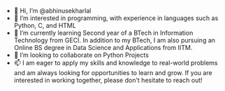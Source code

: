 - 👋 Hi, I’m @abhinusekharlal
- 👀 I’m interested in programming, with experience in languages such as Python, C, and HTML
- 🌱 I’m currently learning Second year of a BTech in Information Technology from GECI. 
     In addition to my BTech, I am also pursuing an Online BS degree in Data Science and Applications from IITM.
- 💞️ I’m looking to collaborate on Python Projects
- 📫 I am eager to apply my skills and knowledge to real-world problems and am always looking for opportunities to learn and grow.
     If you are interested in working together, please don't hesitate to reach out!
